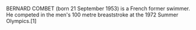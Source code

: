 BERNARD COMBET (born 21 September 1953) is a French former swimmer. He competed in the men's 100 metre breaststroke at the 1972 Summer Olympics.[1]
